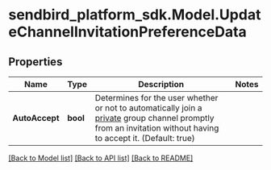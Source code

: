 
# sendbird_platform_sdk.Model.UpdateChannelInvitationPreferenceData

## Properties

Name | Type | Description | Notes
------------ | ------------- | ------------- | -------------
**AutoAccept** | **bool** | Determines for the user whether or not to automatically join a [private](/docs/chat/v3/platform-api/guides/group-channel#-3-private-vs-public) group channel promptly from an invitation without having to accept it. (Default: true) | 

[[Back to Model list]](../README.md#documentation-for-models)
[[Back to API list]](../README.md#documentation-for-api-endpoints)
[[Back to README]](../README.md)

